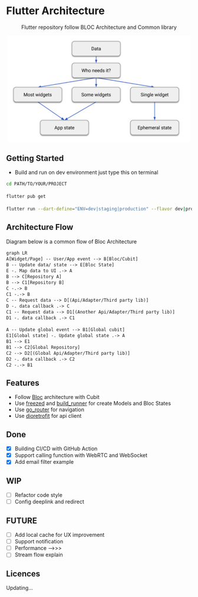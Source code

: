 # Flutter Architecture

<p align="center">
Flutter repository follow BLOC Architecture and Common library
</p>
<p align="center">
<img src="https://raw.githubusercontent.com/thtuan/flutter_architecture/master/screenshots/state_flutter.png" width="500" alt="build">
</p>

## Getting Started

- Build and run on dev environment just type this on terminal

```sh
cd PATH/TO/YOUR/PROJECT 

flutter pub get

flutter run --dart-define="ENV=dev|staging|production" --flavor dev|pro
```

## Architecture Flow

Diagram below is a common flow of Bloc Architecture

```mermaid
graph LR
A[Widget/Page] -- User/App event --> B[Bloc/Cubit]
B -- Update data/ state --> E[Bloc State]
E -. Map data to UI .-> A
B --> C[Repository A]
B --> C1[Repository B]
C -.-> B
C1 -.-> B
C -- Request data --> D[(Api/Adapter/Third party lib)]
D -. data callback .-> C
C1 -- Request data --> D1[(Another Api/Adapter/Third party lib)]
D1 -. data callback .-> C1

A -- Update global event --> B1[Global cubit]
E1[Global state] -. Update global state .-> A
B1 --> E1
B1 --> C2[Global Repository]
C2 --> D2[(Global Api/Adapter/Third party lib)]
D2 -. data callback .-> C2
C2 -.-> B1
```

## Features

- Follow [Bloc](https://pub.dev/packages/flutter_bloc) architecture with Cubit
- Use [freezed](https://pub.dev/packages/freezed)
  and [build_runner](https://pub.dev/packages/build_runner) for create Models and Bloc States
- Use [go_router](https://pub.dev/packages/go_router) for navigation
- Use [dio](https://pub.dev/packages/dio)[retrofit](https://pub.dev/packages/retrofit) for api
  client

## Done

- [x] Building CI/CD with GitHub Action
- [x] Support calling function with WebRTC and WebSocket
- [x] Add email filter example

## WIP

- [ ] Refactor code style
- [ ] Config deeplink and redirect

## FUTURE

- [ ] Add local cache for UX improvement
- [ ] Support notification
- [ ] Performance -->>>
- [ ] Stream flow explain

## Licences

Updating...